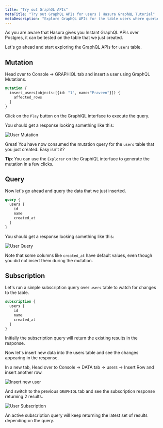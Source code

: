 ```yaml
---
title: "Try out GraphQL APIs"
metaTitle: "Try out GraphQL APIs for users | Hasura GraphQL Tutorial"
metaDescription: "Explore GraphQL APIs for the table users where queries, mutation and subscriptions are automatically generated by Hasura GraphQL Engine"
---
```




As you are aware that Hasura gives you Instant GraphQL APIs over Postgres, it can be tested on the table that we just created.

Let's go ahead and start exploring the GraphQL APIs for `users` table.

## Mutation

Head over to Console -> GRAPHIQL tab and insert a user using GraphQL Mutations.

```graphql
mutation {
  insert_users(objects:[{id: "1", name:"Praveen"}]) {
    affected_rows
  }
}
```

Click on the `Play` button on the GraphiQL interface to execute the query.

You should get a response looking something like this:

![User Mutation](https://graphql-engine-cdn.hasura.io/learn-hasura/assets/graphql-hasura/graphql-mutation-user.png)

Great! You have now consumed the mutation query for the `users` table that you just created. Easy isn't it?

**Tip**: You can use the `Explorer` on the GraphiQL interface to generate the mutation in a few clicks. 

## Query

Now let's go ahead and query the data that we just inserted.

```graphql
query {
  users {
    id
    name
    created_at
  }
}
```

You should get a response looking something like this:

![User Query](https://graphql-engine-cdn.hasura.io/learn-hasura/assets/graphql-hasura/graphql-query-user.png)

Note that some columns like `created_at` have default values, even though you did not insert them during the mutation.

## Subscription

Let's run a simple subscription query over `users` table to watch for changes to the table.

```graphql
subscription {
  users {
    id
    name
    created_at
  }
}
```

Initially the subscription query will return the existing results in the response.

Now let's insert new data into the users table and see the changes appearing in the response.

In a new tab, Head over to Console -> DATA tab -> users -> Insert Row and insert another row.

![Insert new user](https://graphql-engine-cdn.hasura.io/learn-hasura/assets/graphql-hasura/user-insert-new-row.png)

And switch to the previous `GRAPHIQL` tab and see the subscription response returning 2 results.

![User Subscription](https://graphql-engine-cdn.hasura.io/learn-hasura/assets/graphql-hasura/graphql-subscription-user.png)

An active subscription query will keep returning the latest set of results depending on the query.



